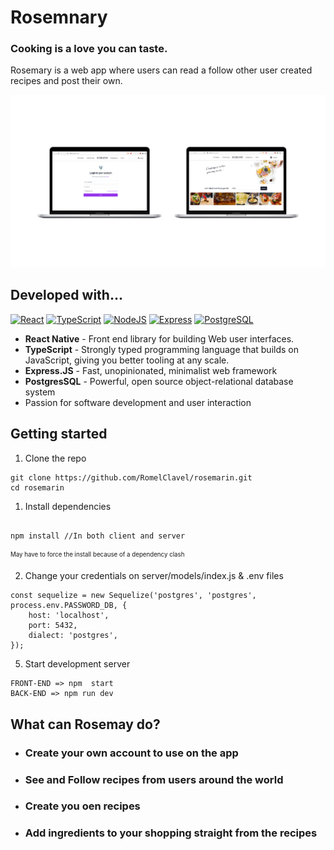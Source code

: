 # Rosemnary

### Cooking is a love you can taste.

Rosemary is a web app where users can read a follow other user created recipes and post their own.

<p align="center">
  <img src="./assets/Rosemarin.png" />
</p>

## Developed with...

<a href="https://reactjs.org/" target="_blank" rel="noreferrer"><img src="https://raw.githubusercontent.com/danielcranney/readme-generator/main/public/icons/skills/react-colored.svg" width="36" height="36" alt="React" /></a>
<a href="https://www.typescriptlang.org/" target="_blank" rel="noreferrer"><img src="https://raw.githubusercontent.com/danielcranney/readme-generator/main/public/icons/skills/typescript-colored.svg" width="36" height="36" alt="TypeScript" /></a>
<a href="https://nodejs.org/en/" target="_blank" rel="noreferrer"><img src="https://raw.githubusercontent.com/danielcranney/readme-generator/main/public/icons/skills/nodejs-colored.svg" width="36" height="36" alt="NodeJS" /></a>
<a  href="https://expressjs.com/" target="_blank" rel="noreferrer"><img src="https://raw.githubusercontent.com/danielcranney/readme-generator/main/public/icons/skills/express-colored.svg" width="36" height="36" alt="Express" /></a>
<a  href="https://www.postgresql.org/" target="_blank" rel="noreferrer"><img src="https://raw.githubusercontent.com/danielcranney/readme-generator/main/public/icons/skills/postgresql-colored.svg" width="36" height="36" alt="PostgreSQL" /></a>

-   **React Native** - Front end library for building Web user interfaces.
-   **TypeScript** - Strongly typed programming language that builds on JavaScript, giving you better tooling at any scale.
-   **Express.JS** - Fast, unopinionated, minimalist web framework
-   **PostgresSQL** - Powerful, open source object-relational database system
-   Passion for software development and user interaction

## Getting started

1. Clone the repo

```
git clone https://github.com/RomelClavel/rosemarin.git
cd rosemarin
```

1. Install dependencies

```

npm install //In both client and server

```

<sub><sup>May have to force the install because of a dependency clash</sup></sub>

2. Change your credentials on server/models/index.js & .env files

```
const sequelize = new Sequelize('postgres', 'postgres', process.env.PASSWORD_DB, {
	host: 'localhost',
	port: 5432,
	dialect: 'postgres',
});
```

5. Start development server

```
FRONT-END => npm  start
BACK-END => npm run dev
```

## What can Rosemay do?

-   ### Create your own account to use on the app
-   ### See and Follow recipes from users around the world
-   ### Create you oen recipes
-   ### Add ingredients to your shopping straight from the recipes
